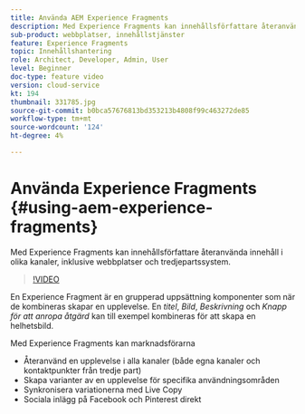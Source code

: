 ```yaml
---
title: Använda AEM Experience Fragments
description: Med Experience Fragments kan innehållsförfattare återanvända innehåll i olika kanaler, inklusive webbplatser och tredjepartssystem.
sub-product: webbplatser, innehållstjänster
feature: Experience Fragments
topic: Innehållshantering
role: Architect, Developer, Admin, User
level: Beginner
doc-type: feature video
version: cloud-service
kt: 194
thumbnail: 331785.jpg
source-git-commit: b0bca57676813bd353213b4808f99c463272de85
workflow-type: tm+mt
source-wordcount: '124'
ht-degree: 4%

---
```



# Använda Experience Fragments {#using-aem-experience-fragments}

Med Experience Fragments kan innehållsförfattare återanvända innehåll i olika kanaler, inklusive webbplatser och tredjepartssystem.

>[!VIDEO](https://video.tv.adobe.com/v/331785/?quality=12&learn=on)

En Experience Fragment är en grupperad uppsättning komponenter som när de kombineras skapar en upplevelse. En *titel*, *Bild*, *Beskrivning* och *Knapp för att anropa åtgärd* kan till exempel kombineras för att skapa en helhetsbild.

Med Experience Fragments kan marknadsförarna

* Återanvänd en upplevelse i alla kanaler (både egna kanaler och kontaktpunkter från tredje part)
* Skapa varianter av en upplevelse för specifika användningsområden
* Synkronisera variationerna med Live Copy
* Sociala inlägg på Facebook och Pinterest direkt
